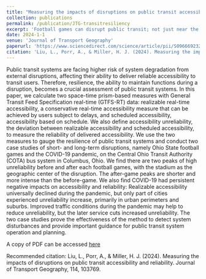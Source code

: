 ```yaml
---
title: "Measuring the impacts of disruptions on public transit accessibility and reliability"
collection: publications
permalink: /publication/JTG-transitresiliency
excerpt: 'Football games can disrupt public transit; not just near the stadium, but everywhere all at once.'
date: 2024-1-1
venue: 'Journal of Transport Geography'
paperurl: 'https://www.sciencedirect.com/science/article/pii/S0966692323002417'
citation: 'Liu, L., Porr, A., & Miller, H. J. (2024). Measuring the impacts of disruptions on public transit accessibility and reliability. Journal of Transport Geography, 114, 103769.'
---
```


Public transit systems are facing higher risk of system degradation from external disruptions, affecting their ability to deliver reliable accessibility to transit users. Therefore, resilience, the ability to maintain functions during a disruption, becomes a crucial assessment of public transit systems. In this paper, we calculate two space-time prism-based measures with General Transit Feed Specification real-time (GTFS-RT) data: realizable real-time accessibility, a conservative real-time accessibility measure that can be achieved by users subject to delays, and scheduled accessibility, accessibility based on schedule. We also define accessibility unreliability, the deviation between realizable accessibility and scheduled accessibility, to measure the reliability of delivered accessibility. We use the two measures to gauge the resilience of public transit systems and conduct two case studies of short- and long-term disruptions, namely Ohio State football games and the COVID-19 pandemic, on the Central Ohio Transit Authority (COTA) bus system in Columbus, Ohio. We find there are two peaks of high unreliability before and after each football games, with the stadium as the geographic center of the disruption. The after-game peaks are shorter and more intense than the before-game. We also find COVID-19 had persistent negative impacts on accessibility and reliability: Realizable accessibility universally declined during the pandemic, but only part of cities experienced unreliability increase, primarily in urban perimeters and suburbs. Improved traffic conditions during the pandemic may help to reduce unreliability, but the later service cuts increased unreliability. The two case studies prove the effectiveness of the method to detect system disturbances and provide important guidance for public transit system operation and planning.

A copy of PDF can be accessed [here](/files/pdfs/Transit_Disruption.pdf)

Recommended citation: Liu, L., Porr, A., & Miller, H. J. (2024). Measuring the impacts of disruptions on public transit accessibility and reliability. Journal of Transport Geography, 114, 103769.
